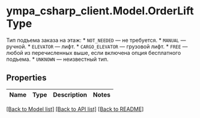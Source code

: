 # ympa_csharp_client.Model.OrderLiftType
Тип подъема заказа на этаж:  * `NOT_NEEDED` — не требуется.  * `MANUAL` — ручной.  * `ELEVATOR` — лифт.  * `CARGO_ELEVATOR` — грузовой лифт.  * `FREE` — любой из перечисленных выше, если включена опция бесплатного подъема.  * `UNKNOWN` — неизвестный тип. 

## Properties

Name | Type | Description | Notes
------------ | ------------- | ------------- | -------------

[[Back to Model list]](../README.md#documentation-for-models) [[Back to API list]](../README.md#documentation-for-api-endpoints) [[Back to README]](../README.md)

